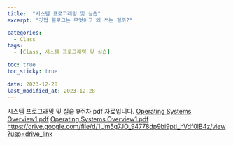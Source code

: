 ```yaml
---
title:  "시스템 프로그래밍 및 실습"
excerpt: "깃헙 블로그는 무엇이고 왜 쓰는 걸까?"

categories:
  - Class
tags:
  - [Class, 시스템 프로그래밍 및 실습]

toc: true
toc_sticky: true
 
date: 2023-12-28
last_modified_at: 2023-12-28
---
```

시스템 프로그래밍 및 실습 9주차 pdf 자료입니다.
[Operating Systems Overview1.pdf](https://github.com/PUPAO/PUPAO.github.io/files/13795256/Operating.Systems.Overview1.pdf)
[Operating Systems Overview1.pdf](https://drive.google.com/file/d/1Um5q7JO_94778dp9bi9ptI_hVdf0lB4z/view?usp=drive_link)
https://drive.google.com/file/d/1Um5q7JO_94778dp9bi9ptI_hVdf0lB4z/view?usp=drive_link
